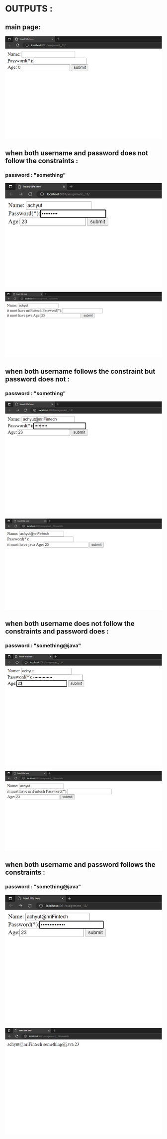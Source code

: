 <h1>OUTPUTS : </h1>

<h2>main page: </h2>

![alt text](assignment13Outputs/out1.PNG)

<h2>when both username and password does not follow the constraints :  </h2>
<h3>password : "something"</h3>

![alt text](assignment13Outputs/out2.PNG)

![alt text](assignment13Outputs/out3.PNG)

<h2>when both username follows the constraint but password does not :  </h2>
<h3>password : "something"</h3>

![alt text](assignment13Outputs/out4.PNG)

![alt text](assignment13Outputs/out5.PNG)

<h2>when both username does not follow the constraints and password does :  </h2>
<h3>password : "something@java"</h3>

![alt text](assignment13Outputs/out8.PNG)

![alt text](assignment13Outputs/out9.PNG)

<h2>when both username and password follows the constraints :  </h2>
<h3>password : "something@java"</h3>

![alt text](assignment13Outputs/out6.PNG)

![alt text](assignment13Outputs/out7.PNG)
